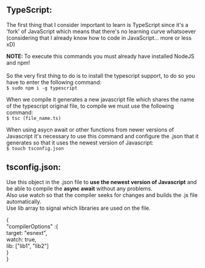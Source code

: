 ## TypeScript:
The first thing that I consider important to learn is TypeScript since it's a 'fork' of JavaScript which means that there's no learning curve whatsoever (considering that I already know how to code in JavaScript... more or less xD)<br>

<strong>NOTE: </strong> To execute this commands you must already have installed NodeJS and npm!<br><br>
So the very first thing to do is to install the typescript support, to do so you have to enter the following command:<br>
` $ sudo npm i -g typescript `

When we compile it generates a new javascript file which shares the name of the typescript original file, to compile we must use the following command:<br>
` $ tsc (file_name.ts) ` 

When using asycn await or other functions from newer versions of Javascript it's necessary to use this command and configure the .json that it generates so that it uses the newest version of Javascript:  
` $ touch tsconfig.json `

## tsconfig.json:
Use this object in the .json file to __use the newest version of Javascript__ and be able to compile the __async await__ without any problems.  
Also use watch so that the compiler seeks for changes and builds the .js file automatically.  
Use lib array to signal which libraries are used on the file.  
  
{  
	"compilerOptions" :{  
		target: "esnext",  
		watch: true,  
		lib: ["lib1", "lib2"]  
	}  
}  